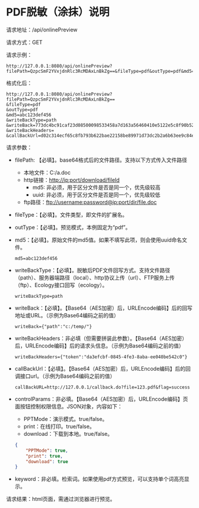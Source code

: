 # PDF脱敏（涂抹）说明

请求地址：/api/onlinePreview

请求方式：GET

请求示例：

```url
http://127.0.0.1:8080/api/onlinePreview?filePath=QzpcSmF2YVxjdnRlc3RcMDAxLnBkZg==&fileType=pdf&outType=pdf&md5=abc123def456&writeBackType=path&writeBack=773dc4bc91caf23d08500098533458a7d163a56460410e5122e5c8f90b52641b&writeBackHeaders=&callBackUrl=d02c314ecf65c8fb793b622bae22158be89971d73dc2b2a6b63ee9c84ec43821b61290653b2369f5081ebd425e7f21a452e2f15c5c4b1eafd302ef9e39c696cc
```

格式化后：

```url
http://127.0.0.1:8080/api/onlinePreview?
filePath=QzpcSmF2YVxjdnRlc3RcMDAxLnBkZg==
&fileType=pdf
&outType=pdf
&md5=abc123def456
&writeBackType=path
&writeBack=773dc4bc91caf23d08500098533458a7d163a56460410e5122e5c8f90b52641b
&writeBackHeaders=
&callBackUrl=d02c314ecf65c8fb793b622bae22158be89971d73dc2b2a6b63ee9c84ec43821b61290653b2369f5081ebd425e7f21a452e2f15c5c4b1eafd302ef9e39c696cc
```

请求参数：

- filePath: 【必填】。base64格式后的文件路径。支持以下方式传入文件路径
  
  - 本地文件：C:/a.doc
  - http链接：[http://ip:port/download/fileId](http://ip:port/download/fileId)
    - md5: 非必须，用于区分文件是否是同一个，优先级较高
    - uuid: 非必须，用于区分文件是否是同一个，优先级较低
  - ftp路径：[ftp://username:password@ip:port/dir/file.doc](ftp://username:password@ip:port/dir/file.doc)

- fileType：【必填】。文件类型，即文件的扩展名。

- outType：【必填】。预览模式，本例固定为“pdf”。

- md5：【必填】。原始文件的md5值。如果不填写此项，则会使用uuid命名文件。
  
  ```
  md5=abc123def456
  ```

- writeBackType：【必填】。脱敏后PDF文件回写方式。支持文件路径（path）、服务器端路径（local）、http协议上传（url）、FTP服务上传（ftp）、Ecology接口回写（ecology）。
  
  ```url
  writeBackType=path
  ```

- writeBack：【必填】。【Base64（AES加密）后，URLEncode编码】后的回写地址或URL。（示例为Base64编码之前的值）
  
  ```url
  writeBack={"path":"c:/temp/"}
  ```

- writeBackHeaders：非必填（但需要拼装此参数）。【Base64（AES加密）后，URLEncode编码】后的请求头信息。（示例为Base64编码之前的值）
  
  ```url
  writeBackHeaders={"token":"da3efcbf-0845-4fe3-8aba-ee040be542c0"}
  ```

- callBackUrl：【必填】。【Base64（AES加密）后，URLEncode编码】后的回调接口url。（示例为Base64编码之前的值）
  
  ```url
  callBackURL=http://127.0.0.1/callback.do?file=123.pdf&flag=success
  ```

- controlParams：非必填。【Base64（AES加密）后，URLEncode编码】页面按钮控制权限信息。JSON对象，内容如下：
  
  - PPTMode：演示模式。true/false。
  - print：在线打印。true/false。
  - download：下载到本地。true/false。
  
  ```json
  {
      "PPTMode": true,
      "print": true,
      "download": true
  }
  ```

- keyword：非必填。检索词。如果使用pdf方式预览，可以支持单个词高亮显示。



请求结果：html页面，需通过浏览器进行预览。

